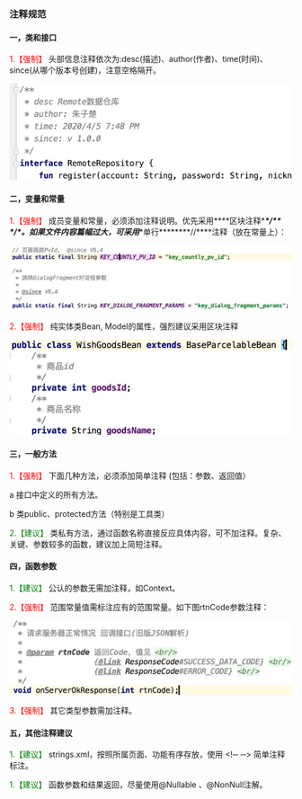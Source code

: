 ### 注释规范

#### 一，类和接口
<font color=red>1.【强制】</font> 头部信息注释依次为:desc(描述)、author(作者)、time(时间)、since(从哪个版本号创建)，注意空格隔开。

![image-20200407144048065](img/2_1.jpg)

#### 二，变量和常量

<font color=red>1.【强制】</font> 成员变量和常量，必须添加注释说明。优先采用***\*区块注释\*******\*/\*\* \*/\****。如果文件内容篇幅过大，可采用***\*单行\*******\*//\****注释（放在常量上）：

![image-20200407144048065](img/2_2.png)

<font color=red>2.【强制】</font> 纯实体类Bean, Model的属性，强烈建议采用区块注释

![image-20200407144048065](img/2_3.png)

#### 三，一般方法

<font color=red>1.【强制】</font> 下面几种方法，必须添加简单注释 (包括：参数、返回值）

a 接口中定义的所有方法。

b 类public、protected方法（特别是工具类）

<font color=green>2.【建议】</font> 类私有方法，通过函数名称直接反应具体内容，可不加注释。复杂、关键、参数较多的函数，建议加上简短注释。

#### 四，函数参数

<font color=green>1.【建议】</font> 公认的参数无需加注释，如Context。

<font color=red>2.【强制】</font> 范围常量值需标注应有的范围常量。如下图rtnCode参数注释：

![image-20200407144048065](img/2_4.png)

<font color=red>3.【强制】</font> 其它类型参数需加注释。

#### 五，其他注释建议

<font color=green>1.【建议】</font> strings.xml，按照所属页面、功能有序存放，使用 <!‐‐ ‐‐> 简单注释标注。

<font color=green>1.【建议】</font> 函数参数和结果返回，尽量使用@Nullable 、@NonNull注解。